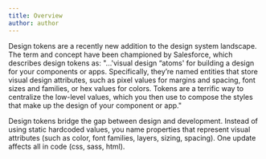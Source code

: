 ```yaml
---
title: Overview
author: author
---
```


Design tokens are a recently new addition to the design system landscape. The term and concept have been championed by Salesforce, which describes design tokens as: "...'visual design “atoms' for building a design for your components or apps. Specifically, they’re named entities that store visual design attributes, such as pixel values for margins and spacing, font sizes and families, or hex values for colors. Tokens are a terrific way to centralize the low-level values, which you then use to compose the styles that make up the design of your component or app."

Design tokens bridge the gap between design and development. Instead of using static hardcoded values, you name properties that represent visual attributes (such as color, font families, layers, sizing, spacing). One update affects all in code (css, sass, html).

